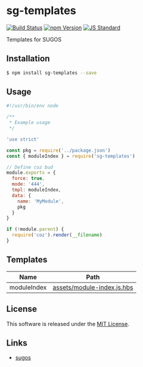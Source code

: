 sg-templates
==========

<!---
This file is generated by ape-tmpl. Do not update manually.
--->

<!-- Badge Start -->
<a name="badges"></a>

[![Build Status][bd_travis_com_shield_url]][bd_travis_com_url]
[![npm Version][bd_npm_shield_url]][bd_npm_url]
[![JS Standard][bd_standard_shield_url]][bd_standard_url]

[bd_repo_url]: https://github.com/realglobe-Inc/sg-templates
[bd_travis_url]: http://travis-ci.org/realglobe-Inc/sg-templates
[bd_travis_shield_url]: http://img.shields.io/travis/realglobe-Inc/sg-templates.svg?style=flat
[bd_travis_com_url]: http://travis-ci.com/realglobe-Inc/sg-templates
[bd_travis_com_shield_url]: https://api.travis-ci.com/realglobe-Inc/sg-templates.svg?token=aeFzCpBZebyaRijpCFmm
[bd_license_url]: https://github.com/realglobe-Inc/sg-templates/blob/master/LICENSE
[bd_codeclimate_url]: http://codeclimate.com/github/realglobe-Inc/sg-templates
[bd_codeclimate_shield_url]: http://img.shields.io/codeclimate/github/realglobe-Inc/sg-templates.svg?style=flat
[bd_codeclimate_coverage_shield_url]: http://img.shields.io/codeclimate/coverage/github/realglobe-Inc/sg-templates.svg?style=flat
[bd_gemnasium_url]: https://gemnasium.com/realglobe-Inc/sg-templates
[bd_gemnasium_shield_url]: https://gemnasium.com/realglobe-Inc/sg-templates.svg
[bd_npm_url]: http://www.npmjs.org/package/sg-templates
[bd_npm_shield_url]: http://img.shields.io/npm/v/sg-templates.svg?style=flat
[bd_standard_url]: http://standardjs.com/
[bd_standard_shield_url]: https://img.shields.io/badge/code%20style-standard-brightgreen.svg

<!-- Badge End -->


<!-- Description Start -->
<a name="description"></a>

Templates for SUGOS

<!-- Description End -->


<!-- Overview Start -->
<a name="overview"></a>



<!-- Overview End -->


<!-- Sections Start -->
<a name="sections"></a>

<!-- Section from "doc/guides/01.Installation.md.hbs" Start -->

<a name="section-doc-guides-01-installation-md"></a>

Installation
-----

```bash
$ npm install sg-templates --save
```


<!-- Section from "doc/guides/01.Installation.md.hbs" End -->

<!-- Section from "doc/guides/02.Usage.md.hbs" Start -->

<a name="section-doc-guides-02-usage-md"></a>

Usage
---------

```javascript
#!/usr/bin/env node

/**
 * Example usage
 */

'use strict'

const pkg = require('../package.json')
const { moduleIndex } = require('sg-templates')

// Define coz bud
module.exports = {
  force: true,
  mode: '444',
  tmpl: moduleIndex,
  data: {
    name: 'MyModule',
    pkg
  }
}

if (!module.parent) {
  require('coz').render(__filename)
}

```


<!-- Section from "doc/guides/02.Usage.md.hbs" End -->

<!-- Section from "doc/guides/03.Templates.md.hbs" Start -->

<a name="section-doc-guides-03-templates-md"></a>

Templates
---------

| Name | Path |
| --- | --- |
| moduleIndex | [assets/module-index.js.hbs](assets/module-index.js.hbs) |


<!-- Section from "doc/guides/03.Templates.md.hbs" End -->


<!-- Sections Start -->


<!-- LICENSE Start -->
<a name="license"></a>

License
-------
This software is released under the [MIT License](https://github.com/realglobe-Inc/sg-templates/blob/master/LICENSE).

<!-- LICENSE End -->


<!-- Links Start -->
<a name="links"></a>

Links
------

+ [sugos][sugos_url]

[sugos_url]: https://github.com/realglobe-Inc/sugos

<!-- Links End -->
